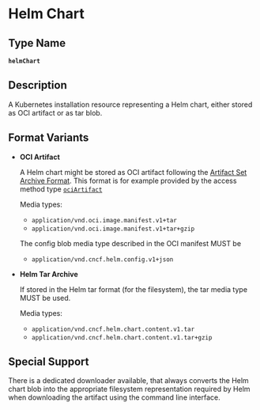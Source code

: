 # Helm Chart

## Type Name
**`helmChart`**

## Description
A Kubernetes installation resource representing a Helm chart, either stored as OCI artifact or as tar blob.

## Format Variants

- **OCI Artifact**
  
  A Helm chart might be stored as OCI artifact following the [Artifact Set Archive Format](../common/formatspec.md#artifact-set-archive-format). This format is for example provided by the access method type [`ociArtifact`](../02-access-types/oci-artifact.md)

  Media types:
  -  `application/vnd.oci.image.manifest.v1+tar`
  -  `application/vnd.oci.image.manifest.v1+tar+gzip`

  The config blob media type described in the OCI manifest MUST be
  - `application/vnd.cncf.helm.config.v1+json`
  
- **Helm Tar Archive**

  If stored in the Helm tar format (for the filesystem), the tar media type MUST be used.

  Media types: 
  - `application/vnd.cncf.helm.chart.content.v1.tar`
  - `application/vnd.cncf.helm.chart.content.v1.tar+gzip`

## Special Support

There is a dedicated downloader available, that always converts the Helm chart blob into the appropriate filesystem
representation required by Helm when downloading the artifact using the command line interface.

